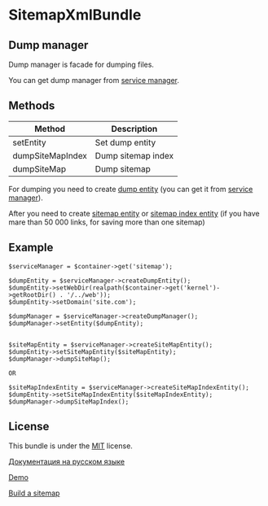 SitemapXmlBundle
=================

Dump manager
------------

Dump manager is facade for dumping files.

You can get dump manager from [service manager][1].

Methods
-------

|   Method             |   Description          |
|----------------------|------------------------|
|   setEntity          |   Set dump entity      |
|   dumpSiteMapIndex   |   Dump sitemap index   |
|   dumpSiteMap        |   Dump sitemap         |

For dumping you need to create [dump entity][2] (you can get it from [service manager][1]).

After you need to create [sitemap entity][3] or [sitemap index entity][4] (if you have mare than 50 000 links, for saving more than one sitemap)

Example
-------

    $serviceManager = $container->get('sitemap');

    $dumpEntity = $serviceManager->createDumpEntity();
    $dumpEntity->setWebDir(realpath($container->get('kernel')->getRootDir() . '/../web'));
    $dumpEntity->setDomain('site.com');
    
    $dumpManager = $serviceManager->createDumpManager();
    $dumpManager->setEntity($dumpEntity);
    
    
    $siteMapEntity = $serviceManager->createSiteMapEntity(); 
    $dumpEntity->setSiteMapEntity($siteMapEntity);
    $dumpManager->dumpSiteMap();
    
    OR
    
    $siteMapIndexEntity = $serviceManager->createSiteMapIndexEntity();
    $dumpEntity->setSiteMapIndexEntity($siteMapIndexEntity);
    $dumpManager->dumpSiteMapIndex();
    
License
-------

This bundle is under the [MIT][7] license.

[Документация на русском языке][5]

[Demo][6]

[Build a sitemap][8]

[1]:  https://github.com/evheniy/SitemapXmlBundle/blob/master/Resources/docs/service_manager.md
[2]:  https://github.com/evheniy/SitemapXmlBundle/blob/master/Resources/docs/dump_entity.md
[3]:  https://github.com/evheniy/SitemapXmlBundle/blob/master/Resources/docs/sitemap_entity.md
[4]:  https://github.com/evheniy/SitemapXmlBundle/blob/master/Resources/docs/sitemap_index_entity.md
[5]:  http://makedev.org/articles/symfony/bundles/sitemap_xml_bundle.html
[6]:  http://makedev.org/sitemap.xml
[7]:  https://github.com/evheniy/SitemapXmlBundle/blob/master/Resources/meta/LICENSE
[8]:  https://support.google.com/webmasters/answer/183668